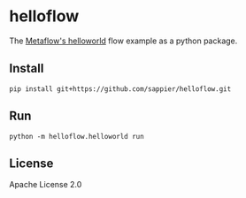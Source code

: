 # helloflow
The [Metaflow's helloworld](https://github.com/Netflix/metaflow/blob/master/metaflow/tutorials/00-helloworld/) flow example as a python package.

## Install
```
pip install git+https://github.com/sappier/helloflow.git
```

## Run
```
python -m helloflow.helloworld run

```

## License
Apache License 2.0
